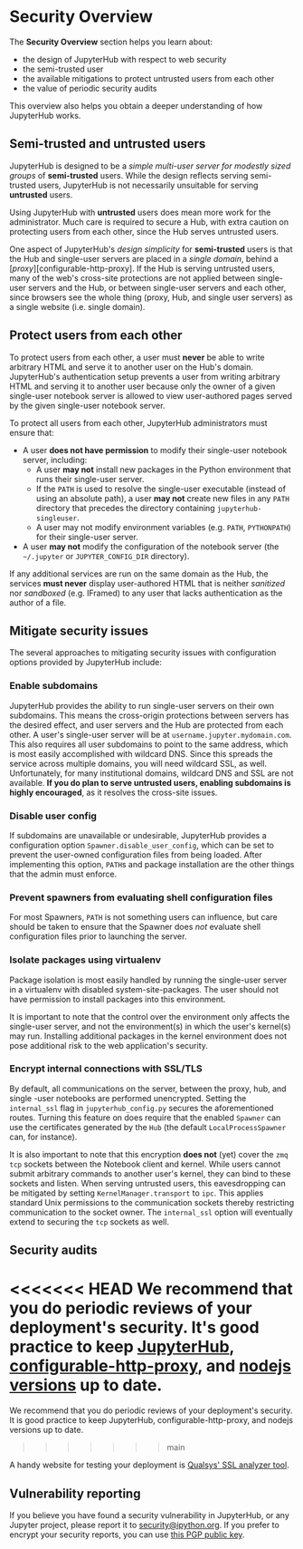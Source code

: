 # Security Overview

The **Security Overview** section helps you learn about:

- the design of JupyterHub with respect to web security
- the semi-trusted user
- the available mitigations to protect untrusted users from each other
- the value of periodic security audits

This overview also helps you obtain a deeper understanding of how JupyterHub
works.

## Semi-trusted and untrusted users

JupyterHub is designed to be a _simple multi-user server for modestly sized
groups_ of **semi-trusted** users. While the design reflects serving semi-trusted
users, JupyterHub is not necessarily unsuitable for serving **untrusted** users.

Using JupyterHub with **untrusted** users does mean more work for the
administrator. Much care is required to secure a Hub, with extra caution on
protecting users from each other, since the Hub serves untrusted users.

One aspect of JupyterHub's _design simplicity_ for **semi-trusted** users is that
the Hub and single-user servers are placed in a _single domain_, behind a
[_proxy_][configurable-http-proxy]. If the Hub is serving untrusted
users, many of the web's cross-site protections are not applied between
single-user servers and the Hub, or between single-user servers and each
other, since browsers see the whole thing (proxy, Hub, and single user
servers) as a single website (i.e. single domain).

## Protect users from each other

To protect users from each other, a user must **never** be able to write arbitrary
HTML and serve it to another user on the Hub's domain. JupyterHub's
authentication setup prevents a user from writing arbitrary HTML and serving it to
another user because only the owner of a given single-user notebook server is
allowed to view user-authored pages served by the given single-user notebook
server.

To protect all users from each other, JupyterHub administrators must
ensure that:

- A user **does not have permission** to modify their single-user notebook server,
  including:
  - A user **may not** install new packages in the Python environment that runs
    their single-user server.
  - If the `PATH` is used to resolve the single-user executable (instead of
    using an absolute path), a user **may not** create new files in any `PATH`
    directory that precedes the directory containing `jupyterhub-singleuser`.
  - A user may not modify environment variables (e.g. `PATH`, `PYTHONPATH`) for
    their single-user server.
- A user **may not** modify the configuration of the notebook server
  (the `~/.jupyter` or `JUPYTER_CONFIG_DIR` directory).

If any additional services are run on the same domain as the Hub, the services
**must never** display user-authored HTML that is neither _sanitized_ nor _sandboxed_
(e.g. IFramed) to any user that lacks authentication as the author of a file.

## Mitigate security issues

The several approaches to mitigating security issues with configuration
options provided by JupyterHub include:

### Enable subdomains

JupyterHub provides the ability to run single-user servers on their own
subdomains. This means the cross-origin protections between servers has the
desired effect, and user servers and the Hub are protected from each other. A
user's single-user server will be at `username.jupyter.mydomain.com`. This also
requires all user subdomains to point to the same address, which is most easily
accomplished with wildcard DNS. Since this spreads the service across multiple
domains, you will need wildcard SSL, as well. Unfortunately, for many
institutional domains, wildcard DNS and SSL are not available. **If you do plan
to serve untrusted users, enabling subdomains is highly encouraged**, as it
resolves the cross-site issues.

### Disable user config

If subdomains are unavailable or undesirable, JupyterHub provides a
configuration option `Spawner.disable_user_config`, which can be set to prevent
the user-owned configuration files from being loaded. After implementing this
option, `PATH`s and package installation are the other things that the
admin must enforce.

### Prevent spawners from evaluating shell configuration files

For most Spawners, `PATH` is not something users can influence, but care should
be taken to ensure that the Spawner does _not_ evaluate shell configuration
files prior to launching the server.

### Isolate packages using virtualenv

Package isolation is most easily handled by running the single-user server in
a virtualenv with disabled system-site-packages. The user should not have
permission to install packages into this environment.

It is important to note that the control over the environment only affects the
single-user server, and not the environment(s) in which the user's kernel(s)
may run. Installing additional packages in the kernel environment does not
pose additional risk to the web application's security.

### Encrypt internal connections with SSL/TLS

By default, all communications on the server, between the proxy, hub, and single
-user notebooks are performed unencrypted. Setting the `internal_ssl` flag in
`jupyterhub_config.py` secures the aforementioned routes. Turning this
feature on does require that the enabled `Spawner` can use the certificates
generated by the `Hub` (the default `LocalProcessSpawner` can, for instance).

It is also important to note that this encryption **does not** (yet) cover the
`zmq tcp` sockets between the Notebook client and kernel. While users cannot
submit arbitrary commands to another user's kernel, they can bind to these
sockets and listen. When serving untrusted users, this eavesdropping can be
mitigated by setting `KernelManager.transport` to `ipc`. This applies standard
Unix permissions to the communication sockets thereby restricting
communication to the socket owner. The `internal_ssl` option will eventually
extend to securing the `tcp` sockets as well.

## Security audits

<<<<<<< HEAD
We recommend that you do periodic reviews of your deployment's security. It's
good practice to keep [JupyterHub](https://readthedocs.org/projects/jupyterhub/), [configurable-http-proxy](https://github.com/jupyterhub/configurable-http-proxy), and [nodejs
versions](https://github.com/nodejs/Release) up to date.
=======
We recommend that you do periodic reviews of your deployment's security. It is
good practice to keep JupyterHub, configurable-http-proxy, and nodejs
versions up to date.
>>>>>>> main

A handy website for testing your deployment is
[Qualsys' SSL analyzer tool](https://www.ssllabs.com/ssltest/analyze.html).

## Vulnerability reporting

If you believe you have found a security vulnerability in JupyterHub, or any
Jupyter project, please report it to
[security@ipython.org](mailto:security@ipython.org). If you prefer to encrypt
your security reports, you can use [this PGP public
key](https://jupyter-notebook.readthedocs.io/en/stable/_downloads/ipython_security.asc).
